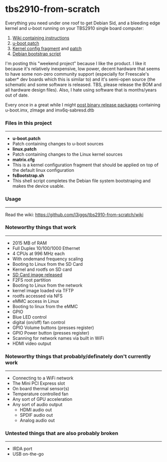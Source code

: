 tbs2910-from-scratch
===============

Everything you need under one roof to get Debian Sid, and a bleeding edge kernel and u-boot running on your TBS2910 single board computer:  
1. [Wiki containing instructions](https://github.com/l3iggs/tbs2910-from-scratch/wiki)  
2. [u-boot patch](https://raw.githubusercontent.com/l3iggs/tbs2910-from-scratch/master/u-boot.patch)   
3. [Kernel config fragment](https://raw.githubusercontent.com/l3iggs/tbs2910-from-scratch/master/matrix.cfg) and [patch](https://raw.githubusercontent.com/l3iggs/tbs2910-from-scratch/master/linux.patch)  
4. [Debian bootstrap script](https://raw.githubusercontent.com/l3iggs/tbs2910-from-scratch/master/fsBootstrap.sh)

I'm posting this "weekend project" because I like the product. I like it because it's relatively inexpensive, low power, decent hardware that seems to have some non-zero community support (especially for Freescale's saber* dev boards which this is similar to) and it's semi-open source (the schematic and some software is released. TBS, please release the BOM and all hardware design files). Also, I hate using software that is months/years out of date.

Every once in a great while I might [post binary release packages](https://github.com/l3iggs/tbs2910-from-scratch/releases) containing u-boot.imx, zImage and imx6q-sabresd.dtb  
### Files in this project
---
- **u-boot.patch**
 - Patch containing changes to u-boot sources
- **linux.patch**
 - Patch containing changes to the Linux kernel sources
- **matrix.cfg**
 - This is a kernel configuration fragment that should be applied on top of the default linux configuration
- **fsBootstrap.sh**
 - This shell script completes the Debian file system bootstraping and makes the device usable.

### Usage
---
Read the wiki: https://github.com/l3iggs/tbs2910-from-scratch/wiki

### Noteworthy things that work
---
- 2015 MB of RAM
- Full Duplex 10/100/1000 Ethernet
- 4 CPUs at 996 MHz each
 - With ondemand frequency scaling
- Booting to Linux from the SD Card
 - Kernel and rootfs on SD card
  - [SD Card image released](https://github.com/l3iggs/tbs2910-from-scratch/releases/tag/v0.3)
 - F2FS root partition
- Booting to Linux from the network
 - kernel image loaded via TFTP
 - rootfs accessed via NFS
- eMMC access in Linux
- Booting to linux from the eMMC
- GPIO
 - Blue LED control
 - digital (on/off) fan control
 - GPIO Volume buttons (presses register)
 - GPIO Power button (presses register)
- Scanning for network names via built in WiFi
- HDMI video output

### Noteworthy things that probably/definately don't currently work
---
- Connecting to a WiFi network
- The Mini PCI Express slot
- On board thermal sensor(s)
 - Temperature controlled fan
- Any sort of GPU acceleration
- Any sort of audio output
  - HDMI audio out
  - SPDIF audio out
  - Analog audio out

### Untested things that are also probably broken 
---
- IRDA port
- USB on-the-go

